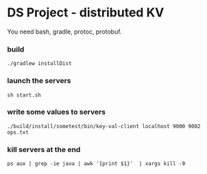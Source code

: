 # DS Project  -  distributed KV

You need bash, gradle, protoc, protobuf.

### build
```
./gradlew installDist
```
### launch the servers
```
sh start.sh
```

### write some values to servers
```
./build/install/sometest/bin/key-val-client localhost 9000 9002 ops.txt
```


### kill servers at the end
```
ps aux | grep -ie java | awk '{print $1}'  | xargs kill -9
```
